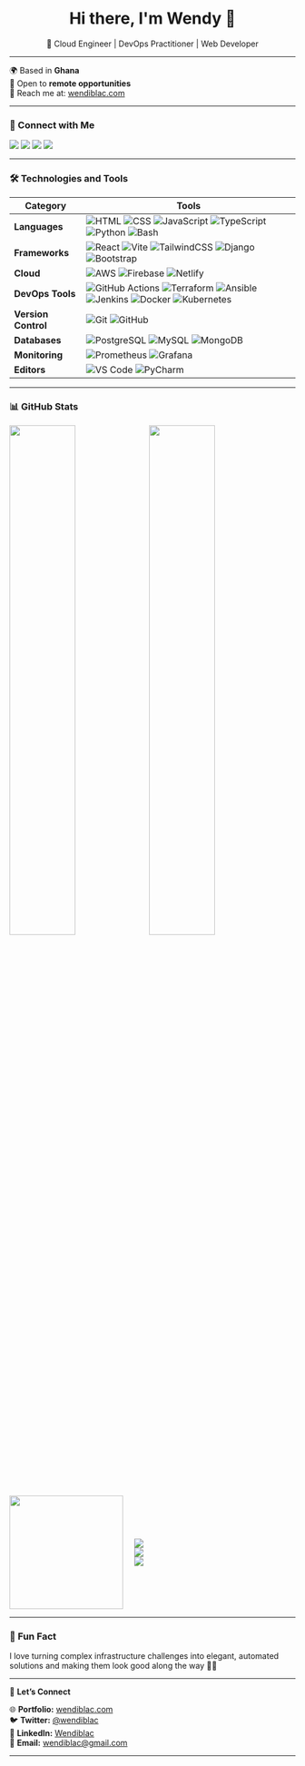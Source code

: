 <h1 align="center">Hi there, I'm Wendy 👋</h1>
<p align="center">🚀 Cloud Engineer | DevOps Practitioner | Web Developer</p>

---

🌍 Based in **Ghana**  
💼 Open to **remote opportunities**  
📧 Reach me at: [wendiblac.com](https://wendiblac.com/contact)  

---

### 🧩 Connect with Me
<p align="left">
  <a href="https://twitter.com/wendiiblac"><img src="https://img.shields.io/badge/Twitter-1DA1F2?style=flat&logo=twitter&logoColor=white"/></a>
  <a href="https://linkedin.com/in/wendiblac"><img src="https://img.shields.io/badge/LinkedIn-0077B5?style=flat&logo=linkedin&logoColor=white"/></a>
  <a href="mailto:wendiblac@gmail.com"><img src="https://img.shields.io/badge/Gmail-D14836?style=flat&logo=gmail&logoColor=white"/></a>
  <a href="https://wendiblac.com"><img src="https://img.shields.io/badge/Portfolio-000000?style=flat&logo=vercel&logoColor=white"/></a>
</p>

---

### 🛠️ Technologies and Tools

| Category          | Tools                                                                                                                                                                                                                                                                                              |
|-------------------|---------------------------------------------------------------------------------------------------------------------------------------------------------------------------------------------------------------------------------------------------------------------------------------------------|
| **Languages**     | ![HTML](https://img.shields.io/badge/HTML5-E34F26?style=flat&logo=html5&logoColor=white) ![CSS](https://img.shields.io/badge/CSS3-1572B6?style=flat&logo=css3&logoColor=white) ![JavaScript](https://img.shields.io/badge/JavaScript-F7DF1E?style=flat&logo=javascript&logoColor=black) ![TypeScript](https://img.shields.io/badge/TypeScript-3178C6?style=flat&logo=typescript&logoColor=white) ![Python](https://img.shields.io/badge/Python-3776AB?style=flat&logo=python&logoColor=white) ![Bash](https://img.shields.io/badge/Bash-4EAA25?style=flat&logo=gnu-bash&logoColor=white) |
| **Frameworks**    | ![React](https://img.shields.io/badge/React-20232A?style=flat&logo=react&logoColor=61DAFB) ![Vite](https://img.shields.io/badge/Vite-646CFF?style=flat&logo=vite&logoColor=white) ![TailwindCSS](https://img.shields.io/badge/Tailwind_CSS-38B2AC?style=flat&logo=tailwind-css&logoColor=white) ![Django](https://img.shields.io/badge/Django-092E20?style=flat&logo=django&logoColor=white) ![Bootstrap](https://img.shields.io/badge/Bootstrap-7952B3?style=flat&logo=bootstrap&logoColor=white) |
| **Cloud**         | ![AWS](https://img.shields.io/badge/AWS-232F3E?style=flat&logo=amazon-aws&logoColor=white) ![Firebase](https://img.shields.io/badge/Firebase-FFCA28?style=flat&logo=firebase&logoColor=black) ![Netlify](https://img.shields.io/badge/Netlify-00C7B7?style=flat&logo=netlify&logoColor=white) |
| **DevOps Tools**  | ![GitHub Actions](https://img.shields.io/badge/GitHub_Actions-2088FF?style=flat&logo=github-actions&logoColor=white) ![Terraform](https://img.shields.io/badge/Terraform-844FBA?style=flat&logo=terraform&logoColor=white) ![Ansible](https://img.shields.io/badge/Ansible-EE0000?style=flat&logo=ansible&logoColor=white) ![Jenkins](https://img.shields.io/badge/Jenkins-D24939?style=flat&logo=jenkins&logoColor=white) ![Docker](https://img.shields.io/badge/Docker-2496ED?style=flat&logo=docker&logoColor=white) ![Kubernetes](https://img.shields.io/badge/Kubernetes-326CE5?style=flat&logo=kubernetes&logoColor=white) |
| **Version Control**| ![Git](https://img.shields.io/badge/Git-F05032?style=flat&logo=git&logoColor=white) ![GitHub](https://img.shields.io/badge/GitHub-181717?style=flat&logo=github&logoColor=white) |
| **Databases**     | ![PostgreSQL](https://img.shields.io/badge/PostgreSQL-316192?style=flat&logo=postgresql&logoColor=white) ![MySQL](https://img.shields.io/badge/MySQL-005C84?style=flat&logo=mysql&logoColor=white) ![MongoDB](https://img.shields.io/badge/MongoDB-4EA94B?style=flat&logo=mongodb&logoColor=white) |
| **Monitoring**    | ![Prometheus](https://img.shields.io/badge/Prometheus-E6522C?style=flat&logo=prometheus&logoColor=white) ![Grafana](https://img.shields.io/badge/Grafana-F46800?style=flat&logo=grafana&logoColor=white) |
| **Editors**       | ![VS Code](https://img.shields.io/badge/VS_Code-007ACC?style=flat&logo=visual-studio-code&logoColor=white) ![PyCharm](https://img.shields.io/badge/PyCharm-000000?style=flat&logo=pycharm&logoColor=white) |

---

### 📊 GitHub Stats
<p align="left">
  <img src="https://github-readme-stats.vercel.app/api?username=wendiblac&show_icons=true&theme=github_dark&hide_border=true" width="48%" />
  <img src="https://github-readme-streak-stats.herokuapp.com/?user=wendiblac&theme=github-dark&hide_border=true" width="48%" />
<div style="display: flex; align-items: center;">
  <!-- Pie Chart -->
  <img src="https://github-readme-stats.vercel.app/api/top-langs/?username=wendiblac&layout=pie&theme=github_dark&hide_border=true" width="200px" />

  <!-- Auto-updating Legend with Shields.io -->
  <div style="margin-left: 20px;">
    <img src="https://img.shields.io/github/languages/top/wendiblac/wendiblac?style=for-the-badge&logo=javascript&color=blue" />
    <br>
    <img src="https://img.shields.io/github/languages/count/wendiblac?style=for-the-badge&logo=typescript&color=purple" />
    <br>
    <img src="https://img.shields.io/github/languages/code-size/wendiblac/wendiblac?style=for-the-badge&logo=python&color=green" />
  </div>
</div>

</p>

---

### 🧠 Fun Fact
I love turning complex infrastructure challenges into elegant, automated solutions and making them look good along the way 🚀✨  

---

📌 **Let’s Connect**  

🌐 **Portfolio:** [wendiblac.com](https://wendiblac.com)  
🐦 **Twitter:** [@wendiblac](https://twitter.com/wendiiblac)  
💼 **LinkedIn:** [Wendiblac](https://linkedin.com/in/wendiblac)  
📧 **Email:** [wendiblac@gmail.com](mailto:wendiblac@gmail.com)  

---
